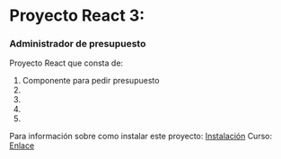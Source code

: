 # Proyecto React 3: 
### Administrador de presupuesto

Proyecto React que consta de:
  1. Componente para pedir presupuesto
  2.
  3.
  4.
  5.

Para información sobre como instalar este proyecto: [Instalación](docs/.instalation.md)
Curso: [Enlace](https://www.udemy.com/course/react-de-principiante-a-experto-creando-mas-de-10-aplicaciones)


